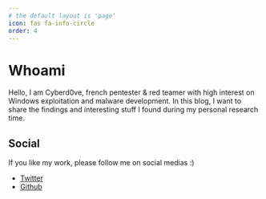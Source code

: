 ```yaml
---
# the default layout is 'page'
icon: fas fa-info-circle
order: 4
---
```


# Whoami 

Hello, I am Cyberd0ve, french pentester & red teamer with high interest on Windows exploitation and malware development. In this blog, I want to share the findings and interesting stuff I found during my personal research time.

## Social

If you like my work, please follow me on social medias :)
- [Twitter](https://x.com/Cyberd0ve)
- [Github](https://github.com/CyberD0ve)
